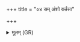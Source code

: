 +++
title = "०४ सम् अंशो वर्चसा"

+++
<details><summary>मूलम् (GR)</summary>

सम् अंशो वर्चसा माग्ने  
सं वायुः पुष्ट्या सिचत् ।  
वातः सम् अस्मान् सिञ्चतु  
प्रजया च (…) ॥
</details>